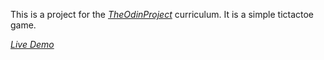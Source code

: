 This is a project for the [_TheOdinProject_](https://www.theodinproject.com/paths/full-stack-javascript/courses/javascript/lessons/tic-tac-toe) curriculum. It is a simple tictactoe game.

[_Live Demo_](https://heyitsvenu.github.io/tictactoe/)
